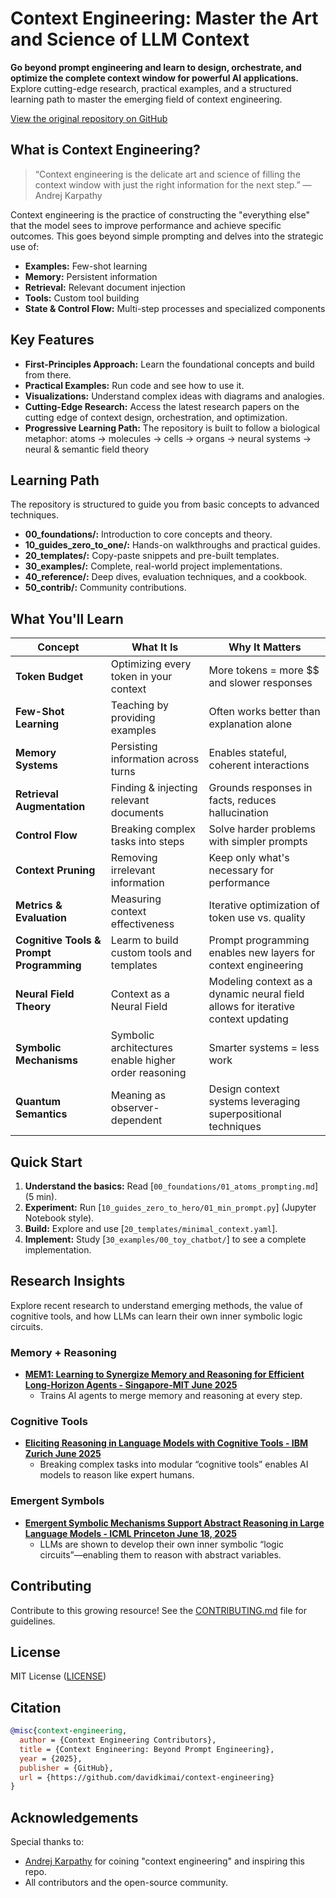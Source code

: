 # Context Engineering: Master the Art and Science of LLM Context

**Go beyond prompt engineering and learn to design, orchestrate, and optimize the complete context window for powerful AI applications.** Explore cutting-edge research, practical examples, and a structured learning path to master the emerging field of context engineering.

[View the original repository on GitHub](https://github.com/davidkimai/Context-Engineering)

## What is Context Engineering?

> “Context engineering is the delicate art and science of filling the context window with just the right information for the next step.” — Andrej Karpathy

Context engineering is the practice of constructing the "everything else" that the model sees to improve performance and achieve specific outcomes. This goes beyond simple prompting and delves into the strategic use of:
*   **Examples:** Few-shot learning
*   **Memory:** Persistent information
*   **Retrieval:** Relevant document injection
*   **Tools:** Custom tool building
*   **State & Control Flow:** Multi-step processes and specialized components

## Key Features

*   **First-Principles Approach:** Learn the foundational concepts and build from there.
*   **Practical Examples:** Run code and see how to use it.
*   **Visualizations:** Understand complex ideas with diagrams and analogies.
*   **Cutting-Edge Research:** Access the latest research papers on the cutting edge of context design, orchestration, and optimization.
*   **Progressive Learning Path:** The repository is built to follow a biological metaphor: atoms → molecules → cells → organs → neural systems → neural & semantic field theory 

## Learning Path

The repository is structured to guide you from basic concepts to advanced techniques.

*   **00\_foundations/:** Introduction to core concepts and theory.
*   **10\_guides\_zero\_to\_one/:** Hands-on walkthroughs and practical guides.
*   **20\_templates/:** Copy-paste snippets and pre-built templates.
*   **30\_examples/:** Complete, real-world project implementations.
*   **40\_reference/:** Deep dives, evaluation techniques, and a cookbook.
*   **50\_contrib/:** Community contributions.

## What You'll Learn

| Concept             | What It Is                                          | Why It Matters                                                                                                          |
| ------------------- | --------------------------------------------------- | ----------------------------------------------------------------------------------------------------------------------- |
| **Token Budget**    | Optimizing every token in your context              | More tokens = more $$ and slower responses                                                                            |
| **Few-Shot Learning** | Teaching by providing examples                     | Often works better than explanation alone                                                                               |
| **Memory Systems**  | Persisting information across turns                  | Enables stateful, coherent interactions                                                                               |
| **Retrieval Augmentation** | Finding & injecting relevant documents              | Grounds responses in facts, reduces hallucination                                                                            |
| **Control Flow**    | Breaking complex tasks into steps                  | Solve harder problems with simpler prompts                                                                               |
| **Context Pruning**   | Removing irrelevant information                    | Keep only what's necessary for performance                                                                              |
| **Metrics & Evaluation**  | Measuring context effectiveness                 | Iterative optimization of token use vs. quality                                                                         |
| **Cognitive Tools & Prompt Programming**   | Learm to build custom tools and templates                 | Prompt programming enables new layers for context engineering                                                                         |
| **Neural Field Theory**    | Context as a Neural Field                   | Modeling context as a dynamic neural field allows for iterative context updating                                                                         |
| **Symbolic Mechanisms**    | Symbolic architectures enable higher order reasoning                  | Smarter systems = less work                                                                        |
| **Quantum Semantics**   |  Meaning as observer-dependent  | Design context systems leveraging superpositional techniques                                                                          |

## Quick Start

1.  **Understand the basics:** Read [`00_foundations/01_atoms_prompting.md`] (5 min).
2.  **Experiment:** Run [`10_guides_zero_to_hero/01_min_prompt.py`] (Jupyter Notebook style).
3.  **Build:** Explore and use [`20_templates/minimal_context.yaml`].
4.  **Implement:** Study [`30_examples/00_toy_chatbot/`] to see a complete implementation.

## Research Insights

Explore recent research to understand emerging methods, the value of cognitive tools, and how LLMs can learn their own inner symbolic logic circuits.

### Memory + Reasoning

*   **[MEM1: Learning to Synergize Memory and Reasoning for Efficient Long-Horizon Agents - Singapore-MIT June 2025](https://www.arxiv.org/pdf/2506.15841)** 
    *   Trains AI agents to merge memory and reasoning at every step.

### Cognitive Tools

*   **[Eliciting Reasoning in Language Models with Cognitive Tools - IBM Zurich June 2025](https://www.arxiv.org/pdf/2506.12115)** 
    *   Breaking complex tasks into modular “cognitive tools” enables AI models to reason like expert humans.

### Emergent Symbols

*   **[Emergent Symbolic Mechanisms Support Abstract Reasoning in Large Language Models - ICML Princeton June 18, 2025](https://openreview.net/forum?id=y1SnRPDWx4)**
    *   LLMs are shown to develop their own inner symbolic “logic circuits”—enabling them to reason with abstract variables.

## Contributing

Contribute to this growing resource! See the [CONTRIBUTING.md](.github/CONTRIBUTING.md) file for guidelines.

## License

MIT License ([LICENSE](LICENSE))

## Citation

```bibtex
@misc{context-engineering,
  author = {Context Engineering Contributors},
  title = {Context Engineering: Beyond Prompt Engineering},
  year = {2025},
  publisher = {GitHub},
  url = {https://github.com/davidkimai/context-engineering}
}
```

## Acknowledgements

Special thanks to:

*   [Andrej Karpathy](https://x.com/karpathy/status/1937902205765607626) for coining "context engineering" and inspiring this repo.
*   All contributors and the open-source community.